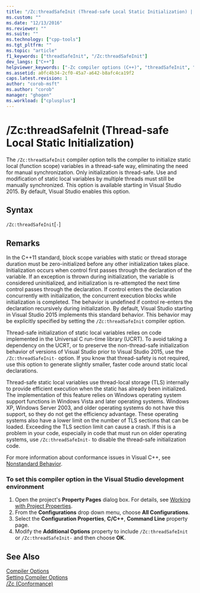 ```yaml
---
title: "/Zc:threadSafeInit (Thread-safe Local Static Initialization) | Microsoft Docs"
ms.custom: ""
ms.date: "12/13/2016"
ms.reviewer: ""
ms.suite: ""
ms.technology: ["cpp-tools"]
ms.tgt_pltfrm: ""
ms.topic: "article"
f1_keywords: ["threadSafeInit", "/Zc:threadSafeInit"]
dev_langs: ["C++"]
helpviewer_keywords: ["-Zc compiler options (C++)", "threadSafeInit", "Thread-safe Local Static Initialization", "/Zc compiler options (C++)", "Zc compiler options (C++)"]
ms.assetid: a0fc4b34-2cf0-45a7-a642-b8afc4ca19f2
caps.latest.revision: 1
author: "corob-msft"
ms.author: "corob"
manager: "ghogen"
ms.workload: ["cplusplus"]
---
```

# /Zc:threadSafeInit (Thread-safe Local Static Initialization)  
The `/Zc:threadSafeInit` compiler option tells the compiler to initialize static local (function scope) variables in a thread-safe way, eliminating the need for manual synchronization. Only initialization is thread-safe. Use and modification of static local variables by multiple threads must still be manually synchronized. This option is available starting in Visual Studio 2015. By default, Visual Studio enables this option.  
  
## Syntax  
  
`/Zc:threadSafeInit`[`-`]  
  
## Remarks  
  
In the C++11 standard, block scope variables with static or thread storage duration must be zero-initialized before any other initialization takes place. Initialization occurs when control first passes through the declaration of the variable. If an exception is thrown during initialization, the variable is considered uninitialized, and initialization is re-attempted the next time control passes through the declaration. If control enters the declaration concurrently with initialization, the concurrent execution blocks while initialization is completed. The behavior is undefined if control re-enters the declaration recursively during initialization. By default, Visual Studio starting in Visual Studio 2015 implements this standard behavior. This behavior may be explicitly specified by setting the `/Zc:threadSafeInit` compiler option.  
  
Thread-safe initialization of static local variables relies on code implemented in the Universal C run-time library (UCRT). To avoid taking a dependency on the UCRT, or to preserve the non-thread-safe initialization behavior of versions of Visual Studio prior to Visual Studio 2015, use the `/Zc:threadSafeInit-` option. If you know that thread-safety is not required, use this option to generate slightly smaller, faster code around static local declarations.  
  
Thread-safe static local variables use thread-local storage (TLS) internally to provide efficient execution when the static has already been initialized. The implementation of this feature relies on Windows operating system support functions in Windows Vista and later operating systems. Windows XP, Windows Server 2003, and older operating systems do not have this support, so they do not get the efficiency advantage. These operating systems also have a lower limit on the number of TLS sections that can be loaded. Exceeding the TLS section limit can cause a crash. If this is a problem in your code, especially in code that must run on older operating systems, use `/Zc:threadSafeInit-` to disable the thread-safe initialization code.  
  
For more information about conformance issues in Visual C++, see [Nonstandard Behavior](../../cpp/nonstandard-behavior.md).
  
### To set this compiler option in the Visual Studio development environment
1.  Open the project's **Property Pages** dialog box. For details, see [Working with Project Properties](../../ide/working-with-project-properties.md).
2.  From the **Configurations** drop down menu, choose **All Configurations**.
3.  Select the **Configuration Properties**, **C/C++**, **Command Line** property page.
4.  Modify the **Additional Options** property to include `/Zc:threadSafeInit` or `/Zc:threadSafeInit-` and then choose **OK**.

## See Also  
[Compiler Options](../../build/reference/compiler-options.md)  
[Setting Compiler Options](../../build/reference/setting-compiler-options.md)  
[/Zc (Conformance)](../../build/reference/zc-conformance.md)  
